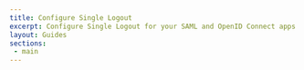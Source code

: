 ```yaml
---
title: Configure Single Logout
excerpt: Configure Single Logout for your SAML and OpenID Connect apps.
layout: Guides
sections:
 - main
---
```

